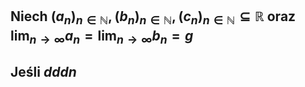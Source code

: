 ## Niech $(a_n)_{n\in\mathbb{N}},(b_n)_{n\in\mathbb{N}},(c_n)_{n\in\mathbb{N}} \subseteq \mathbb{R}$ oraz $\lim_{n\to\infty}a_n=\lim_{n\to\infty}b_n=g$
## Jeśli $dddn$ 
